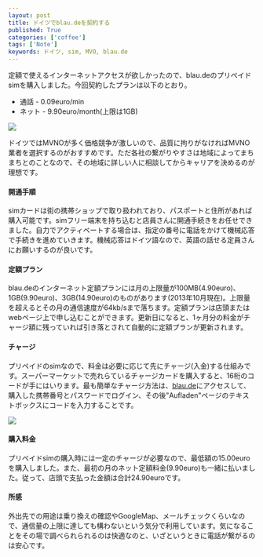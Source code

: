 ```yaml
---
layout: post
title: ドイツでblau.deを契約する
published: True
categories: ['coffee']
tags: ['Note']
keywords: ドイツ, sim, MVO, blau.de
---
```


定額で使えるインターネットアクセスが欲しかったので、blau.deのプリペイドsimを購入しました。今回契約したプランは以下のとおり。

* 通話 - 0.09euro/min
* ネット - 9.90euro/month(上限は1GB)

<img src="https://dl.dropboxusercontent.com/u/12208857/img/photo_blau.jpg" class="image-on-frame-medium">

ドイツではMVNOが多く価格競争が激しいので、品質に拘りがなければMVNO業者を選択するのがおすすめです。ただ各社の繋がりやすさは地域によってまちまちとのことなので、その地域に詳しい人に相談してからキャリアを決めるのが理想です。

#### 開通手順

simカードは街の携帯ショップで取り扱われており、パスポートと住所があれば購入可能です。simフリー端末を持ち込むと店員さんに開通手続きをお任せできました。自力でアクティベートする場合は、指定の番号に電話をかけて機械応答で手続きを進めていきます。機械応答はドイツ語なので、英語の話せる定員さんにお願いするのが良いです。

#### 定額プラン

blau.deのインターネット定額プランには月の上限量が100MB(4.90euro)、1GB(9.90euro)、3GB(14.90euro)のものがあります(2013年10月現在)。上限量を超えるとその月の通信速度が64kb/sまで落ちます。定額プランは店頭またはwebページ上で申し込むことができます。更新日になると、1ヶ月分の料金がチャージ額に残っていれば引き落とされて自動的に定額プランが更新されます。

#### チャージ

プリペイドのsimなので、料金は必要に応じて先にチャージ(入金)する仕組みです。スーパーマーケットで売れらているチャージカードを購入すると、16桁のコードが手にはいります。最も簡単なチャージ方法は、[blau.de](http://blau.de)にアクセスして、購入した携帯番号とパスワードでログイン、その後"Aufladen"ページのテキストボックスにコードを入力することです。

<img src="https://dl.dropboxusercontent.com/u/12208857/img/ss_blau.png" class="image-on-frame image-fade">

#### 購入料金

プリペイドsimの購入時には一定のチャージが必要なので、最低額の15.00euroを購入しました。また、最初の月のネット定額料金(9.90euro)も一緒に払いました。従って、店頭で支払った金額は合計24.90euroです。

#### 所感

外出先での用途は乗り換えの確認やGoogleMap、メールチェックくらいなので、通信量の上限に達しても構わないという気分で利用しています。気になることをその場で調べられられるのは快適なのと、いざというときに電話が繋がるのは安心です。
